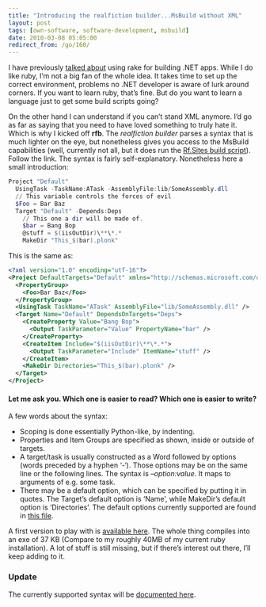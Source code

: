 ```yaml
---
title: "Introducing the realfiction builder...MsBuild without XML"
layout: post
tags: [own-software, software-development, msbuild]
date: 2010-03-08 05:05:00
redirect_from: /go/160/
---
```


I have previously [talked about](/go/144) using rake for building .NET apps. While I do like ruby, I’m not a big fan of the whole idea. It takes time to set up the correct environment, problems no .NET developer is aware of lurk around corners. If you want to learn ruby, that’s fine. But do you want to learn a language just to get some build scripts going?

On the other hand I can understand if you can’t stand XML anymore. I’d go as far as saying that you need to have loved something to truly hate it. Which is why I kicked off **rfb**. The _realfiction builder_ parses a syntax that is much lighter on the eye, but nonetheless gives you access to the MsBuild capabilities (well, currently not all, but it does run the [Rf.Sites build script](http://github.com/flq/Rf.Sites/blob/master/build.rfb)). Follow the link. The syntax is fairly self-explanatory. Nonetheless here a small introduction:

```powershell
Project "Default"
  UsingTask -TaskName:ATask -AssemblyFile:lib/SomeAssembly.dll
  // This variable controls the forces of evil
  $Foo = Bar Baz
  Target "Default" -Depends:Deps
    // This one a dir will be made of.
    $bar = Bang Bop
    @stuff = $(iisOutDir)\**\*.*
    MakeDir "This_$(bar).plonk"
```

This is the same as:

```xml
<?xml version="1.0" encoding="utf-16"?>
<Project DefaultTargets="Default" xmlns="http://schemas.microsoft.com/developer/msbuild/2003">
  <PropertyGroup>
    <Foo>Bar Baz</Foo>
  </PropertyGroup>
  <UsingTask TaskName="ATask" AssemblyFile="lib/SomeAssembly.dll" />
  <Target Name="Default" DependsOnTargets="Deps">
    <CreateProperty Value="Bang Bop">
      <Output TaskParameter="Value" PropertyName="bar" />
    </CreateProperty>
    <CreateItem Include="$(iisOutDir)\**\*.*">
      <Output TaskParameter="Include" ItemName="stuff" />
    </CreateItem>
    <MakeDir Directories="This_$(bar).plonk" />
  </Target>
</Project>
```

#### Let me ask you. Which one is easier to read? Which one is easier to write?

A few words about the syntax:

*   Scoping is done essentially Python-like, by indenting. 
* Properties and Item Groups are specified as shown, inside or outside of targets. 
* A target/task is usually constructed as a Word followed by options (words preceded by a hyphen ‘-‘). Those options may be on the same line or the following lines. The syntax is _–option:value_. It maps to arguments of e.g. some task. 
* There may be a default option, which can be specified by putting it in quotes. The Target’s default option is ‘Name’, while MakeDir’s default option is ‘Directories’. The default options currently supported are found in [this file](http://github.com/flq/rfb/blob/master/rfb/StandardDefaultValueResolver.cs).

A first version to play with is [available here](http://github.com/flq/rfb). The whole thing compiles into an exe of 37 KB (Compare to my roughly 40MB of my current ruby installation). A lot of stuff is still missing, but if there’s interest out there, I’ll keep adding to it.

### Update

The currently supported syntax will be [documented here](http://wiki.github.com/flq/rfb/syntax).